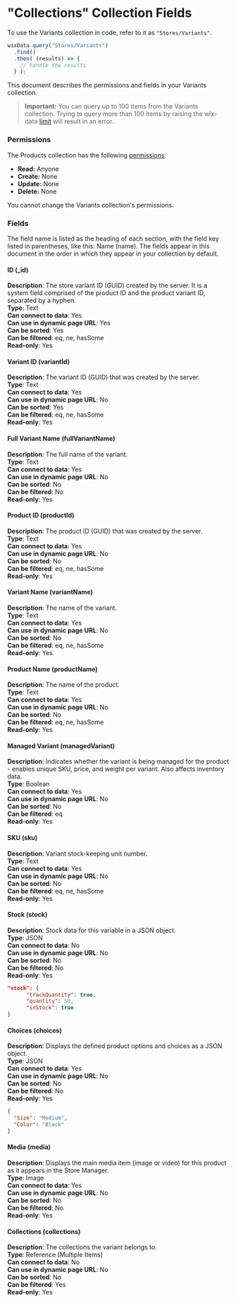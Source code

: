 

# "Collections" Collection Fields







To use the Variants collection in code, refer to it as `"Stores/Variants"`.

```javascript
wixData.query("Stores/Variants")
  .find()
  .then( (results) => {
    // handle the results
  } );
```

This document describes the permissions and fields in your Variants collection. 





> **Important:**
> You can query up to 100 items from the Variants collection. Trying to query more than 100 items by raising the wix-data [limit](https://www.wix.com/corvid/reference/wix-data.WixDataQuery.html#limit) will result in an error.



### Permissions 

The Products collection has the following [permissions](https://support.wix.com/en/article/about-collection-permissions):

-   **Read:** Anyone 
-   **Create:** None
-   **Update:** None
-   **Delete:** None

You cannot change the Variants collection's permissions. 

### Fields 

The field name is listed as the heading of each section, with the field key listed in parentheses, like this: Name (name). The fields appear in this document in the order in which they appear in your collection by default.

#### ID (\_id) 

**Description**: The store variant ID (GUID) created by the server. It is a system field comprised of the product ID and the product variant ID, separated by a hyphen.  
**Type**: Text  
**Can connect to data**: Yes  
**Can use in dynamic page URL**: Yes  
**Can be sorted**: Yes  
**Can be filtered**: eq, ne, hasSome  
**Read-only**: Yes

#### Variant ID (variantId) 

**Description**: The variant ID (GUID) that was created by the server.  
**Type**: Text  
**Can connect to data**: Yes  
**Can use in dynamic page URL**: No  
**Can be sorted**: Yes  
**Can be filtered**: eq, ne, hasSome  
**Read-only**: Yes

#### Full Variant Name (fullVariantName) 

**Description**: The full name of the variant.  
**Type**: Text   
**Can connect to data**: Yes  
**Can use in dynamic page URL**: No  
**Can be sorted**: No  
**Can be filtered**: No  
**Read-only**: Yes

#### Product ID (productId) 

**Description**: The product ID (GUID) that was created by the server.  
**Type**: Text  
**Can connect to data**: Yes  
**Can use in dynamic page URL**: No  
**Can be sorted**: No  
**Can be filtered**: eq, ne, hasSome  
**Read-only**: Yes

#### Variant Name (variantName) 

**Description**: The name of the variant.  
**Type**: Text  
**Can connect to data**: Yes  
**Can use in dynamic page URL**: No  
**Can be sorted**: No  
**Can be filtered**: eq, ne, hasSome  
**Read-only**: Yes

#### Product Name (productName) 

**Description**: The name of the product.  
**Type**: Text  
**Can connect to data**: Yes  
**Can use in dynamic page URL**: No  
**Can be sorted**: No  
**Can be filtered**: eq, ne, hasSome  
**Read-only**: Yes

#### Managed Variant (managedVariant) 

**Description**: Indicates whether the variant is being managed for the product - enables unique SKU, price, and weight per variant. Also affects inventory data.  
**Type**: Boolean  
**Can connect to data**: Yes  
**Can use in dynamic page URL**: No  
**Can be sorted**: No  
**Can be filtered**: eq  
**Read-only**: Yes

#### SKU (sku) 

**Description**: Variant stock-keeping unit number.  
**Type**: Text  
**Can connect to data**: Yes  
**Can use in dynamic page URL**: No  
**Can be sorted**: No  
**Can be filtered**: eq, ne, hasSome  
**Read-only**: Yes

#### Stock (stock) 

**Description**: Stock data for this variable in a JSON object.  
**Type**: JSON  
**Can connect to data**: No  
**Can use in dynamic page URL**: No  
**Can be sorted**: No  
**Can be filtered**: No  
**Read-only**: Yes

```json
"stock": {
      "trackQuantity": true,
      "quantity": 50,
      "inStock": true
}
```

#### Choices (choices) 

**Description**: Displays the defined product options and choices as a JSON object.  
**Type**: JSON  
**Can connect to data**: Yes  
**Can use in dynamic page URL**: No  
**Can be sorted**: No  
**Can be filtered**: No  
**Read-only**: Yes

```json
{
  "Size": "Medium",
  "Color": "Black"
}
```

#### Media (media) 

**Description**: Displays the main media item (image or video) for this product as it appears in the Store Manager.  
**Type**: Image  
**Can connect to data**: Yes  
**Can use in dynamic page URL**: No  
**Can be sorted**: No  
**Can be filtered**: No  
**Read-only**: Yes

#### Collections (collections) 

**Description**: The collections the variant belongs to.  
**Type**: Reference (Multiple Items)  
**Can connect to data**: No  
**Can use in dynamic page URL**: No  
**Can be sorted**: No  
**Can be filtered**: Yes  
**Read-only**: Yes
